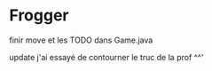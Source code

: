# Frogger

finir move
et les TODO dans Game.java

update j'ai essayé de contourner le truc de la prof ^^'
